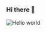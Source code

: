 ### Hi there 👋
<img src="https://raw.githubusercontent.com/sagar-viradiya/sagar-viradiya/master/resources/banner.png" alt="Hello world">

<!--[![Anurag's github stats](https://github-readme-stats.vercel.app/api?username=Hansybx "![Anurag's github stats")](https://github.com/anuraghazra/github-readme-stats)-->
<!--
**Hansybx/Hansybx** is a ✨ _special_ ✨ repository because its `README.md` (this file) appears on your GitHub profile.

Here are some ideas to get you started:

- 🔭 I’m currently working on ...
- 🌱 I’m currently learning ...
- 👯 I’m looking to collaborate on ...
- 🤔 I’m looking for help with ...
- 💬 Ask me about ...
- 📫 How to reach me: ...
- 😄 Pronouns: ...
- ⚡ Fun fact: ...
-->
